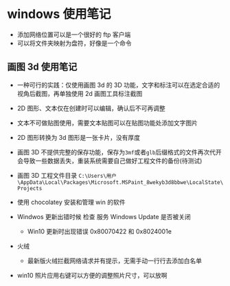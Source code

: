 # windows 使用笔记

- 添加网络位置可以是一个很好的 ftp 客户端
- 可以将文件夹映射为盘符，好像是一个命令

## 画图 3d 使用笔记

- 一种可行的实践：仅使用画图 3d 的 3D 功能，文字和标注可以在选定合适的视角后截图，再单独使用 2d 画图工具标注截图
- 2D 图形、文本仅在创建时可以编辑，确认后不可再调整
- 文本不可做贴图使用，需要文本贴图可以在贴图功能处添加文字图片
- 2D 图形转换为 3d 图形是一张卡片，没有厚度
- 画图 3D 不提供完整的保存功能，保存为`3mf`或者`glb`后缀格式的文件再次代开会导致一些数据丢失，重装系统需要自己做好工程文件的备份(待测试)
- 画图 3D 工程文件目录 `C:\Users\用户\AppData\Local\Packages\Microsoft.MSPaint_8wekyb3d8bbwe\LocalState\Projects`

- 使用 chocolatey 安装和管理 win 的软件
- Windwos 更新出错时候 检查 服务 Windows Update 是否被关闭
  - Win10 更新时出现错误 0x80070422 和 0x8024001e
- 火绒
  - 最新版火绒拦截网络请求并有提示，无需手动一行行去添加白名单
- win10 照片应用右键可以方便的调整照片尺寸，可以放啊
